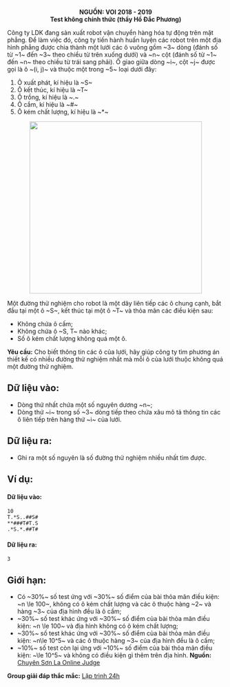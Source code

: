 **<center>NGUỒN: VOI 2018 - 2019</center>**
**<center>Test không chính thức (thầy Hồ Đắc Phương)</center>**

Công ty LDK đang sản xuất robot vận chuyển hàng hóa tự động trên mặt phẳng. Để làm việc đó, công ty tiến hành huấn luyện các robot trên một địa hình phẳng được chia thành một lưới các ô vuông gồm ~3~ dòng (đánh số từ ~1~ đến ~3~ theo chiều từ trên xuống dưới) và ~n~ cột (đánh số từ ~1~ đến ~n~ theo chiều từ trái sang phải). Ô giao giữa dòng ~i~, cột ~j~ được gọi là ô ~(i, j)~ và thuộc một trong ~5~ loại dưới đây:
1.  Ô xuất phát, kí hiệu là ~S~
2.  Ô kết thúc, kí hiệu là ~T~
3. Ô trồng, kí hiệu là ~.~
4.  Ô cắm, kí hiệu là ~\#~
5.  Ô kém chất lượng, kí hiệu là ~*~
<center><img src="/images/problems/1516/robot.png" width=400px></center>

Một đường thử nghiệm cho robot là một dãy liên tiếp các ô chung cạnh, bắt đầu tại một ô ~S~, kết thúc tại một ô ~T~ và thỏa mãn các điều kiện sau:
- Không chứa ô cấm;
- Không chứa ô ~S, T~ nào khác;
- Số ô kém chất lượng không quá một ô.

**Yêu cầu:** Cho biết thông tin các ô của lưới, hãy giúp công ty tìm phương án thiết kế có nhiều đường thử nghiệm nhất mà mỗi ô của lưới thuộc không quá một đường thử nghiệm.

## Dữ liệu vào:
- Dòng thứ nhất chứa một số nguyên dương ~n~;
- Dòng thứ ~i~ trong số ~3~ dòng tiếp theo chứa xâu mô tả thông tin các ô liên tiếp trên hàng thứ ~i~ của lưới.

## Dữ liệu ra:
- Ghi ra một số nguyên là số đường thử nghiệm nhiều nhất tìm được.

## Ví dụ:
#### Dữ liệu vào:
```
10
T.*S..##S#
**###T#T.S
.*S.*.##T#
```

#### Dữ liệu ra:
```
3
```

## Giới hạn:
- Có ~30\%~ số test ứng với ~30\%~ số điểm của bài thỏa mãn điều kiện: ~n \le 100~, không có ô kém chất lượng và các ô thuộc hàng ~2~ và hàng ~3~ của địa hình đều là ô cấm;
- ~30\%~ số test khác ứng với ~30\%~ số điểm của bài thỏa mãn điều kiện: ~n \le 100~ và địa hình không có ô kém chất lượng;
- ~30\%~ số test khác ứng với ~30\%~ số điểm của bài thỏa mãn điều kiện: ~n\le 10^5~ và các ô thuộc hàng ~3~ của địa hình đều là ô cấm;
- ~10\%~ số test còn lại ứng với ~10\%~ số điểm của bài thỏa mãn điều kiện: ~\le 10^5~ và không có điều kiện gì thêm trên địa hình.
**Nguồn:** [Chuyên Sơn La Online Judge](http://csloj.ddns.net/)

**Group giải đáp thắc mắc:** [Lập trình 24h](https://www.facebook.com/groups/1386904321519984)